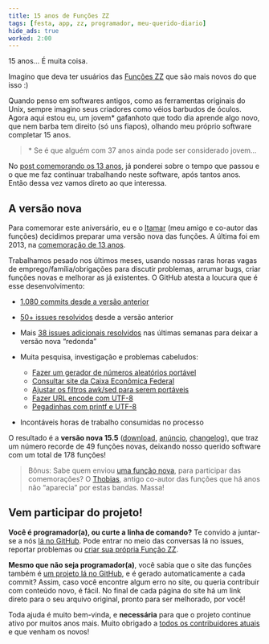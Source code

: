 ```yaml
---
title: 15 anos de Funções ZZ
tags: [festa, app, zz, programador, meu-querido-diario]
hide_ads: true
worked: 2:00
---
```


15 anos… É muita coisa.

Imagino que deva ter usuários das [Funções ZZ](http://funcoeszz.net) que são mais novos do que isso :)

Quando penso em softwares antigos, como as ferramentas originais do Unix, sempre imagino seus criadores como véios barbudos de óculos. Agora aqui estou eu, um jovem* gafanhoto que todo dia aprende algo novo, que nem barba tem direito (só uns fiapos), olhando meu próprio software completar 15 anos.

> \* Se é que alguém com 37 anos ainda pode ser considerado jovem…

No [post comemorando os 13 anos](http://aurelio.net/blog/2013/02/28/13-anos-de-funcoes-zz/), já ponderei sobre o tempo que passou e o que me faz continuar trabalhando neste software, após tantos anos. Então dessa vez vamos direto ao que interessa.


## A versão nova

Para comemorar este aniversário, eu e o [Itamar](https://github.com/itamarnet) (meu amigo e co-autor das funções) decidimos preparar uma versão nova das funções. A última foi em 2013, na [comemoração de 13 anos](http://aurelio.net/blog/2013/02/28/13-anos-de-funcoes-zz/).

Trabalhamos pesado nos últimos meses, usando nossas raras horas vagas de emprego/família/obrigações para discutir problemas, arrumar bugs, criar funções novas e melhorar as já existentes. O GitHub atesta a loucura que é esse desenvolvimento:

* [1.080 commits desde a versão anterior](https://github.com/funcoeszz/funcoeszz/compare/13.2...15.5)

* [50+ issues resolvidos](https://github.com/funcoeszz/funcoeszz/issues?page=1&q=is%3Aissue+is%3Aclosed+no%3Amilestone) desde a versão anterior

* Mais [38 issues adicionais resolvidos](https://github.com/funcoeszz/funcoeszz/issues?q=milestone%3A%22Vers%C3%A3o+2015%22+is%3Aclosed) nas últimas semanas para deixar a versão nova “redonda”

* Muita pesquisa, investigação e problemas cabeludos:

  * [Fazer um gerador de números aleatórios portável](https://github.com/funcoeszz/funcoeszz/issues/75)
  * [Consultar site da Caixa Econômica Federal](https://github.com/funcoeszz/funcoeszz/issues/159)
  * [Ajustar os filtros awk/sed para serem portáveis](https://github.com/funcoeszz/funcoeszz/issues/170)
  * [Fazer URL encode com UTF-8](https://github.com/funcoeszz/funcoeszz/issues/194)
  * [Pegadinhas com printf e UTF-8](https://github.com/funcoeszz/funcoeszz/issues/180)

* Incontáveis horas de trabalho consumidas no processo

O resultado é a **versão nova 15.5** ([download](http://funcoeszz.net/download/),
[anúncio](http://funcoeszz.net/anuncio-15.5.html), [changelog](http://funcoeszz.net/changelog.html)), que traz um número recorde de 49 funções novas, deixando nosso querido software com um total de 178 funções!

> Bônus: Sabe quem enviou [uma função nova](https://github.com/funcoeszz/funcoeszz/pull/215), para participar das comemorações? O [Thobias](http://funcoeszz.net/hist.html), antigo co-autor das funções que há anos não “aparecia” por estas bandas. Massa!


## Vem participar do projeto!

**Você é programador(a), ou curte a linha de comando?** Te convido a juntar-se a nós [lá no GitHub](https://github.com/funcoeszz/funcoeszz). Pode entrar no meio das conversas lá no issues, reportar problemas ou [criar sua própria Função ZZ](http://funcoeszz.net/my.html).

**Mesmo que não seja programador(a)**, você sabia que o site das funções também é [um projeto lá no GitHub](https://github.com/funcoeszz/funcoeszz.github.io), e é gerado automaticamente a cada commit? Assim, caso você encontre algum erro no site, ou queria contribuir com conteúdo novo, é fácil. No final de cada página do site há um link direto para o seu arquivo original, pronto para ser melhorado, por você!

Toda ajuda é muito bem-vinda, e **necessária** para que o projeto continue ativo por muitos anos mais. Muito obrigado a [todos os contribuidores atuais](https://github.com/funcoeszz/funcoeszz/graphs/contributors) e que venham os novos!
